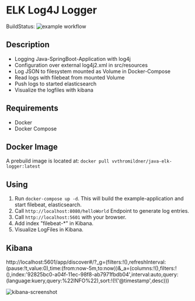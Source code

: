 # ELK Log4J Logger

BuildStatus: ![example workflow](https://github.com/Thomas-Mildner/ELK-Logger/actions/workflows/docker-image.yml/badge.svg)

## Description
- Logging Java-SpringBoot-Application with log4j 
- Configuration over external log4j2.xml in src/resources
- Log JSON to filesystem mounted as Volume in Docker-Compose
- Read logs with filebeat from mounted Volume
- Push logs to started elasticsearch 
- Visualize the logfiles with kibana

## Requirements
- Docker
- Docker Compose

## Docker Image
A prebuild image is located at:
```docker pull vvthromildner/java-elk-logger:latest```


## Using
1. Run ```docker-compose up -d```. This will build the example-application and start filebeat, elasticsearch.
2. Call ```http://localhost:8080/helloWorld``` Endpoint to generate log entries.
3. Call ```http://localhost:5601``` with your browser.
4. Add index "filebeat-*" in Kibana.
5. Visualize LogFiles in Kibana.

## Kibana
http://localhost:5601/app/discover#/?_g=(filters:!(),refreshInterval:(pause:!t,value:0),time:(from:now-5m,to:now))&_a=(columns:!(),filters:!(),index:'92825bc0-a04f-11ec-98f8-ab7971fbdb04',interval:auto,query:(language:kuery,query:%22INFO%22),sort:!(!('@timestamp',desc)))

![kibana-screenshot](images/kibana-screenshot.png)
